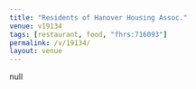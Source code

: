 ```yaml
---
title: "Residents of Hanover Housing Assoc."
venue: v19134
tags: [restaurant, food, "fhrs:716093"]
permalink: /v/19134/
layout: venue
---
```

null